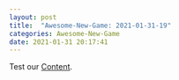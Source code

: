 ```yaml
---
layout: post
title:  "Awesome-New-Game: 2021-01-31-19"
categories: Awesome-New-Game
date: 2021-01-31 20:17:41
---
```

Test our [Content](https://github.com/Nowhere-Know-How/Awesome-New-Game-Releases/releases/download/2021-01-31-19/Awesome-New-Game_2021-01-31-19.zip).

